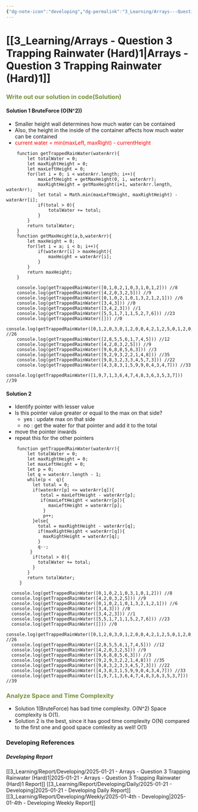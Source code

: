 ```yaml
---
{"dg-note-icon":"developing","dg-permalink":"3_Learning/Arrays---Question-3-Trapping-Rainwater-(Hard)1","created-date":"2025-01-21 10:11:42 am","date":"2025-01-21","type":"developing","tags":["developing"],"aliases":null,"name":"Arrays - Question 3 Trapping Rainwater","courseName":"Master the Coding Interview Big Tech (FAANG) Interviews","dg-publish":true,"permalink":"/3_Learning/Arrays---Question-3-Trapping-Rainwater-(Hard)1/","dgPassFrontmatter":true,"noteIcon":"developing"}
---
```



# [[3_Learning/Arrays - Question 3 Trapping Rainwater (Hard)1\|Arrays - Question 3 Trapping Rainwater (Hard)1]]
### <font color="#76923c">Write out our solution in code(Solution)</font>
#### Solution 1 BruteForce (O(N^2))
- Smaller height wall determines how much water can be contained
- Also, the height in the inside of the container affects how much water can be contained
- <font color="#ff0000">current water = min(maxLeft, maxRight) - currentHeight</font>

```run-js
	function getTrappedRainWater(waterArr){
		let totalWater = 0;
		let maxRightHeight = 0;
		let maxLeftHeight = 0;
		for(let i = 0; i < waterArr.length; i++){
			maxLeftHeight = getMaxHeight(0, i, waterArr);
			maxRightHeight = getMaxHeight(i+1, waterArr.length, waterArr);
			let total = Math.min(maxLeftHeight, maxRightHeight) - waterArr[i];
			if(total > 0){
				totalWater += total;
			}
		}
		return totalWater;
	}
	function getMaxHeight(a,b,waterArr){
		let maxHeight = 0;
		for(let i = a; i < b; i++){
			if(waterArr[i] > maxHeight){
				maxHeight = waterArr[i];
			}
		}
		return maxHeight;
	}

	console.log(getTrappedRainWater([0,1,0,2,1,0,3,1,0,1,2])) //8
	console.log(getTrappedRainWater([4,2,0,3,2,5])) //9
	console.log(getTrappedRainWater([0,1,0,2,1,0,1,3,2,1,2,1])) //6
	console.log(getTrappedRainWater([3,4,3])) //0
	console.log(getTrappedRainWater([3,4,2,3])) //1
	console.log(getTrappedRainWater([5,5,1,7,1,1,5,2,7,6])) //23
	console.log(getTrappedRainWater([])) //0
	console.log(getTrappedRainWater([0,1,2,0,3,0,1,2,0,0,4,2,1,2,5,0,1,2,0,2])) //26
	console.log(getTrappedRainWater([2,8,5,5,6,1,7,4,5])) //12
	console.log(getTrappedRainWater([4,2,0,3,2,5])) //9
	console.log(getTrappedRainWater([9,6,8,8,5,6,3])) //3
	console.log(getTrappedRainWater([9,2,9,3,2,2,1,4,8])) //35
	console.log(getTrappedRainWater([9,8,3,2,3,3,4,5,7,3])) //22
	console.log(getTrappedRainWater([4,3,8,3,1,5,9,9,0,4,3,4,7])) //33
	console.log(getTrappedRainWater([1,9,7,1,3,6,4,7,4,8,3,6,3,5,3,7])) //39
```

#### Solution 2 
- Identify pointer with lesser value
- Is this pointer value greater or equal to the max on that side?
	- yes : update max on that side
	- no : get the water for that pointer and add it to the total
- move the pointer inwards
- repeat this for the other pointers

```run-js
	function getTrappedRainWater(waterArr){
	    let totalWater = 0;
	    let maxRightHeight = 0;
	    let maxLeftHeight = 0;
	    let p = 0;
	    let q = waterArr.length - 1;
	    while(p <  q){
	      let total = 0;
	      if(waterArr[p] <= waterArr[q]){
	         total = maxLeftHeight - waterArr[p];
	         if(maxLeftHeight < waterArr[p]){
	            maxLeftHeight = waterArr[p];
	          }
		      p++;
	      }else{
	        total = maxRightHeight - waterArr[q];
	        if(maxRightHeight < waterArr[q]){
	          maxRightHeight = waterArr[q];
	        }
	        q--;
	     }
	      if(total > 0){
	        totalWater += total;
	      }
	    }
	    return totalWater;
	 }

  console.log(getTrappedRainWater([0,1,0,2,1,0,3,1,0,1,2])) //8
  console.log(getTrappedRainWater([4,2,0,3,2,5])) //9
  console.log(getTrappedRainWater([0,1,0,2,1,0,1,3,2,1,2,1])) //6
  console.log(getTrappedRainWater([3,4,3])) //0
  console.log(getTrappedRainWater([3,4,2,3])) //1
  console.log(getTrappedRainWater([5,5,1,7,1,1,5,2,7,6])) //23
  console.log(getTrappedRainWater([])) //0
  console.log(getTrappedRainWater([0,1,2,0,3,0,1,2,0,0,4,2,1,2,5,0,1,2,0,2])) //26
  console.log(getTrappedRainWater([2,8,5,5,6,1,7,4,5])) //12
  console.log(getTrappedRainWater([4,2,0,3,2,5])) //9
  console.log(getTrappedRainWater([9,6,8,8,5,6,3])) //3
  console.log(getTrappedRainWater([9,2,9,3,2,2,1,4,8])) //35
  console.log(getTrappedRainWater([9,8,3,2,3,3,4,5,7,3])) //22
  console.log(getTrappedRainWater([4,3,8,3,1,5,9,9,0,4,3,4,7])) //33
  console.log(getTrappedRainWater([1,9,7,1,3,6,4,7,4,8,3,6,3,5,3,7])) //39
```
### <font color="#76923c">Analyze Space and Time Complexity</font>

- Solution 1(BruteForce) has bad time complexity. O(N^2) Space complexity is O(1).
- Solution 2 is the best, since it has good time complexity O(N) compared to the first one and good space comlexity as well! O(1)

















### Developing References
##### Developing Report
[[3_Learning/Report/Developing/2025-01-21 - Arrays - Question 3 Trapping Rainwater (Hard)1\|2025-01-21 - Arrays - Question 3 Trapping Rainwater (Hard)1 Report]]
[[3_Learning/Report/Developing/Daily/2025-01-21 - Developing\|2025-01-21 - Developing Daily Report]]
[[3_Learning/Report/Developing/Weekly/2025-01-4th - Developing\|2025-01-4th - Developing Weekly Report]]





